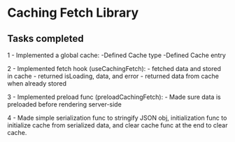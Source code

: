 # Caching Fetch Library

## Tasks completed

1 - Implemented a global cache:
    -Defined Cache type
    -Defined Cache entry

2 - Implemented fetch hook (useCachingFetch):
    - fetched data and stored in cache
    - returned isLoading, data, and error
    - returned data from cache when already stored

3 - Implemented preload func (preloadCachingFetch):
    - Made sure data is preloaded before rendering server-side

4 - Made simple serialization func to stringify JSON obj, initialization func to initialize cache from serialized data, and clear cache func at the end to clear cache.